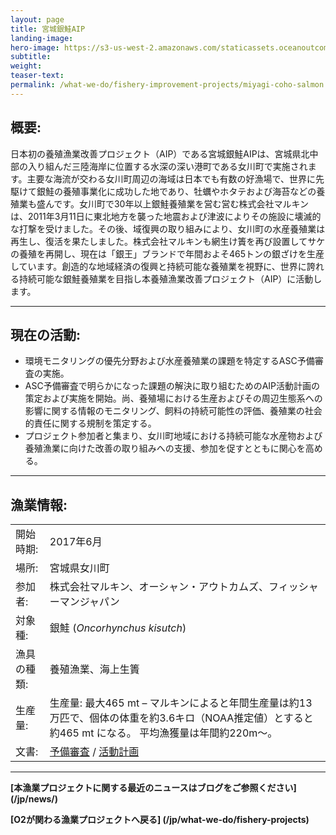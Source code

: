 ```yaml
---
layout: page 
title: 宮城銀鮭AIP
landing-image:
hero-image: https://s3-us-west-2.amazonaws.com/staticassets.oceanoutcomes.org/hero+photos/miyagi-coho-salmon-hero.jpg
subtitle:
weight: 
teaser-text:
permalink: /what-we-do/fishery-improvement-projects/miyagi-coho-salmon
---
```

<h2>概要:</h2>

日本初の養殖漁業改善プロジェクト（AIP）である宮城銀鮭AIPは、宮城県北中部の入り組んだ三陸海岸に位置する水深の深い港町である女川町で実施されます。主要な海流が交わる女川町周辺の海域は日本でも有数の好漁場で、世界に先駆けて銀鮭の養殖事業化に成功した地であり、牡蠣やホタテおよび海苔などの養殖業も盛んです。女川町で30年以上銀鮭養殖業を営む営む株式会社マルキンは、2011年3月11日に東北地方を襲った地震および津波によりその施設に壊滅的な打撃を受けました。その後、域復興の取り組みにより、女川町の水産養殖業は再生し、復活を果たしました。株式会社マルキンも網生け簀を再び設置してサケの養殖を再開し、現在は「銀王」ブランドで年間およそ465トンの銀ざけを生産しています。創造的な地域経済の復興と持続可能な養殖業を視野に、世界に誇れる持続可能な銀鮭養殖業を目指し本養殖漁業改善プロジェクト（AIP）に活動します。

---

<h2>現在の活動:</h2>

* 環境モニタリングの優先分野および水産養殖業の課題を特定するASC予備審査の実施。
* ASC予備審査で明らかになった課題の解決に取り組むためのAIP活動計画の策定および実施を開始。尚、養殖場における生産およびその周辺生態系への影響に関する情報のモニタリング、飼料の持続可能性の評価、養殖業の社会的責任に関する規制を策定する。
* プロジェクト参加者と集まり、女川町地域における持続可能な水産物および養殖漁業に向けた改善の取り組みへの支援、参加を促すとともに関心を高める。

---

<h2>漁業情報:</h2>

|||
| :--- | --- |
| 開始時期: | 2017年6月 |
| 場所: | 宮城県女川町 |
| 参加者: | 株式会社マルキン、オーシャン・アウトカムズ、フィッシャーマンジャパン |
| 対象種: | 銀鮭 (*Oncorhynchus kisutch*) |
| 漁具の種類: | 養殖漁業、海上生簀|
| 生産量: | 生産量: 最大465 mt – マルキンによると年間生産量は約13万匹で、個体の体重を約3.6キロ（NOAA推定値）とすると約465 mt になる。 平均漁獲量は年間約220m〜。 |
| 文書: | <a href="https://s3-us-west-2.amazonaws.com/staticassets.oceanoutcomes.org/supporting+documents/Fishery+Project+Resources/MiyagiCohoSalmonPreassessment2017.xlsx" target="_blank">予備審査</a> / <a href="https://s3-us-west-2.amazonaws.com/staticassets.oceanoutcomes.org/supporting+documents/Fishery+Project+Resources/MiyagiCohoSalmonAIPWorkplan2017.pdf" target="_blank">活動計画</a> |

---

**[本漁業プロジェクトに関する最近のニュースはブログをご参照ください] (/jp/news/)**

**[O2が関わる漁業プロジェクトへ戻る] (/jp/what-we-do/fishery-projects)** 
